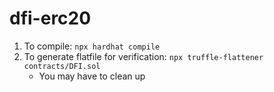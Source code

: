 # dfi-erc20

1. To compile: `npx hardhat compile`
1. To generate flatfile for verification: `npx truffle-flattener contracts/DFI.sol`
    - You may have to clean up 
